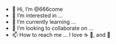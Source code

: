 - 👋 Hi, I’m @666come
- 👀 I’m interested in ...
- 🌱 I’m currently learning ...
- 💞️ I’m looking to collaborate on ...
- 📫 How to reach me ...
 I love :coffee: :pizza:, and :dancer: 
<!---
666come/666come is a ✨ special ✨ repository because its `README.md` (this file) appears on your GitHub profile.
You can click the Preview link to take a look at your changes.
--->
